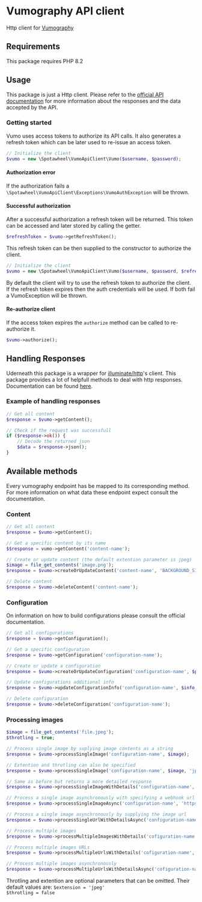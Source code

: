 # Vumography API client

Http client for [Vumography](https://vumo.ai/vumography/)

## Requirements

This package requires PHP 8.2

## Usage

This package is just a Http client. Please refer to the 
[official API documentation](https://docs.vumography.vumo.ai/index.html) for more information 
about the responses and the data accepted by the API.

### Getting started

Vumo uses access tokens to authorize its API calls. It also generates a refresh token which can be later used to re-issue an access token.

```php
// Initialize the client
$vumo = new \Spotawheel\VumoApiClient\Vumo($username, $password);
```

#### Authorization error

If the authorization fails a `\Spotawheel\VumoApiClient\Exceptions\VumoAuthException` will be thrown.

#### Successful authorization

After a successful authorization a refresh token will be returned. This token can be accessed and later stored by calling the getter.

```php
$refreshToken = $vumo->getRefreshToken();
```
This refresh token can be then supplied to the constructor to authorize the client.

 ```php
// Initialize the client
$vumo = new \Spotawheel\VumoApiClient\Vumo($username, $password, $refreshToken);
```

By default the client will try to use the refresh token to authorize the client. If the refresh token expires then the auth credentials will be used. If both fail a VumoException will be thrown.

#### Re-authorize client

If the access token expires the `authorize` method can be called to re-authorize it.

```php
$vumo->authorize();
```

## Handling Responses

Uderneath this package is a wrapper for [illuminate/http](https://github.com/illuminate/http/tree/master)'s client. This package provides a lot of helpfull methods to deal with http responses. Documentation can be found [here](https://laravel.com/docs/10.x/http-client).

### Example of handling responses

```php
// Get all content
$response = $vumo->getContent();

// Check if the request was successfull
if ($response->ok()) {
    // Decode the returned json
    $data = $response->json();
}
```

## Available methods

Every vumography endpoint has be mapped to its corresponding method. For more information on what data these endpoint expect consult the documentation.

### Content

```php
// Get all content
$response = $vumo->getContent();

// Get a specific content by its name
$$response = vumo->getContent('content-name');

// Create or update content (the default extention parameter is jpeg)
$image = file_get_contents('image.png');
$response = $vumo->createOrUpdateContent('content-name', 'BACKGROUND_SINGLE', $image, 'png');

// Delete content
$response = $vumo->deleteContent('content-name');
```

### Configuration

On information on how to build configurations please consult the official documentation.

```php
// Get all configurations
$response = $vumo->getConfiguration();

// Get a specific configuration
$response = $vumo->getConfiguration('configuration-name');

// Create or update a configuration
$response = $vumo->createOrUpdateConfiguration('configuration-name', $processors_array, 'EXTERIOR');

// Update configurations additional info
$response = $vumo->updateConfigurationInfo('configuration-name', $info_array);

// Delete configuration
$response = $vumo->deleteConfiguration('configuration-name');

```

### Processing images

```php
$image = file_get_contents('file.jpeg');
$throtling = true;

// Process single image by suplying image contents as a string
$response = $vumo->processSingleImage('configuration-name', $image);

// Extention and throtling can also be specified
$response = $vumo->processSingleImage('configuration-name', $image, 'jpeg', $throtling);

// Same as before but returns a more detailed response
$response = $vumo->processSingleImageWithDetails('configuration-name', $image, 'jpeg', $throtling);

// Process a single image asynchronously with specifying a webhook url
$response = $vumo->processSingleImageAsync('configuration-name', 'https://response_url_here.test', $image, 'jpeg', $throtling);

// Process a single image asynchronously by supplying the image url
$response = $vumo->processSingleUrlWithDetailsAsync('configuration-name', 'https://response_url_here.test', 'https://myimage.jpg', $headers, $throtling);

// Process multiple images
$response = $vumo->processMultipleImagesWithDetails('cofiguration-name', $images_array);

// Process multiple images URLs
$response = $vumo->processMultipleUrlsWithDetails('cofiguration-name', $urls_array);

// Process multiple images asynchronously
$response = $vumo->processMultipleUrlsWithDetailsAsync('cofiguration-name', 'https://response_url_here.test', $urls_array, $headers);

```

Throtling and extention are optional parameters that can be omitted. Their default values are:
`$extension = 'jpeg'`
</br>
`$throtling = false`
